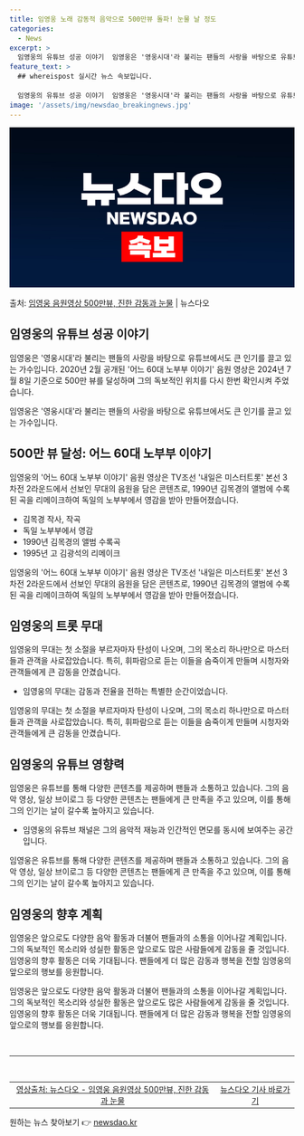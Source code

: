 ```yaml
---
title: 임영웅 노래 감동적 음악으로 500만뷰 돌파! 눈물 날 정도
categories:
  - News
excerpt: >
  임영웅의 유튜브 성공 이야기  임영웅은 '영웅시대'라 불리는 팬들의 사랑을 바탕으로 유튜브에서도 큰 인기를 …
feature_text: >
  ## whereispost 실시간 뉴스 속보입니다.

  임영웅의 유튜브 성공 이야기  임영웅은 '영웅시대'라 불리는 팬들의 사랑을 바탕으로 유튜브에서도 큰 인기를 …
image: '/assets/img/newsdao_breakingnews.jpg'
---
```


![뉴스다오 속보](/assets/img/newsdao_breakingnews.jpg)

<p>출처: <a href="https://newsdao.kr/4659" rel="dofollow">임영웅 음원영상 500만뷰, 진한 감동과 눈물</a> | 뉴스다오</p>

<h2 data-ke-size="size26">임영웅의 유튜브 성공 이야기</h2>
임영웅은 '영웅시대'라 불리는 팬들의 사랑을 바탕으로 유튜브에서도 큰 인기를 끌고 있는 가수입니다. 2020년 2월 공개된 '어느 60대 노부부 이야기' 음원 영상은 2024년 7월 8일 기준으로 500만 뷰를 달성하며 그의 독보적인 위치를 다시 한번 확인시켜 주었습니다.

<p data-ke-size="size16">임영웅은 '영웅시대'라 불리는 팬들의 사랑을 바탕으로 유튜브에서도 큰 인기를 끌고 있는 가수입니다.</p>

<h2 data-ke-size="size26">500만 뷰 달성: 어느 60대 노부부 이야기</h2>
임영웅의 '어느 60대 노부부 이야기' 음원 영상은 TV조선 '내일은 미스터트롯' 본선 3차전 2라운드에서 선보인 무대의 음원을 담은 콘텐츠로, 1990년 김목경의 앨범에 수록된 곡을 리메이크하여 독일의 노부부에서 영감을 받아 만들어졌습니다.

<ul>
  <li>김목경 작사, 작곡</li>
  <li>독일 노부부에서 영감</li>
  <li>1990년 김목경의 앨범 수록곡</li>
  <li>1995년 고 김광석의 리메이크</li>
</ul>

<p data-ke-size="size16">임영웅의 '어느 60대 노부부 이야기' 음원 영상은 TV조선 '내일은 미스터트롯' 본선 3차전 2라운드에서 선보인 무대의 음원을 담은 콘텐츠로, 1990년 김목경의 앨범에 수록된 곡을 리메이크하여 독일의 노부부에서 영감을 받아 만들어졌습니다.</p>

<h2 data-ke-size="size26">임영웅의 트롯 무대</h2>
임영웅의 무대는 첫 소절을 부르자마자 탄성이 나오며, 그의 목소리 하나만으로 마스터들과 관객을 사로잡았습니다. 특히, 휘파람으로 듣는 이들을 숨죽이게 만들며 시청자와 관객들에게 큰 감동을 안겼습니다.

<ul>
  <li>임영웅의 무대는 감동과 전율을 전하는 특별한 순간이었습니다.</li>
</ul>

<p data-ke-size="size16">임영웅의 무대는 첫 소절을 부르자마자 탄성이 나오며, 그의 목소리 하나만으로 마스터들과 관객을 사로잡았습니다. 특히, 휘파람으로 듣는 이들을 숨죽이게 만들며 시청자와 관객들에게 큰 감동을 안겼습니다.</p>

<h2 data-ke-size="size26">임영웅의 유튜브 영향력</h2>
임영웅은 유튜브를 통해 다양한 콘텐츠를 제공하며 팬들과 소통하고 있습니다. 그의 음악 영상, 일상 브이로그 등 다양한 콘텐츠는 팬들에게 큰 만족을 주고 있으며, 이를 통해 그의 인기는 날이 갈수록 높아지고 있습니다.

<ul>
  <li>임영웅의 유튜브 채널은 그의 음악적 재능과 인간적인 면모를 동시에 보여주는 공간입니다.</li>
</ul>

<p data-ke-size="size16">임영웅은 유튜브를 통해 다양한 콘텐츠를 제공하며 팬들과 소통하고 있습니다. 그의 음악 영상, 일상 브이로그 등 다양한 콘텐츠는 팬들에게 큰 만족을 주고 있으며, 이를 통해 그의 인기는 날이 갈수록 높아지고 있습니다.</p>

<h2 data-ke-size="size26">임영웅의 향후 계획</h2>
임영웅은 앞으로도 다양한 음악 활동과 더불어 팬들과의 소통을 이어나갈 계획입니다. 그의 독보적인 목소리와 성실한 활동은 앞으로도 많은 사람들에게 감동을 줄 것입니다. 임영웅의 향후 활동은 더욱 기대됩니다. 팬들에게 더 많은 감동과 행복을 전할 임영웅의 앞으로의 행보를 응원합니다.

<p data-ke-size="size16">임영웅은 앞으로도 다양한 음악 활동과 더불어 팬들과의 소통을 이어나갈 계획입니다. 그의 독보적인 목소리와 성실한 활동은 앞으로도 많은 사람들에게 감동을 줄 것입니다. 임영웅의 향후 활동은 더욱 기대됩니다. 팬들에게 더 많은 감동과 행복을 전할 임영웅의 앞으로의 행보를 응원합니다.</p>

<p data-ke-size="size16">&nbsp;</p>
<hr class="fit-screen">
<p data-ke-size="size16">&nbsp;</p>

<table>
<tbody>
<tr>
<td style="text-align: center;"><a href="https://youtu.be/okxbk67WLnk">영상출처: 뉴스다오 - 임영웅 음원영상 500만뷰, 진한 감동과 눈물</a></td>
<td style="text-align: center;"><a href="https://newsdao.kr/4659">뉴스다오 기사 바로가기</a></td>
</tr>
</tbody>
</table>
 

원하는 뉴스 찾아보기 👉 <a href="https://newsdao.kr" rel="dofollow">newsdao.kr</a>


